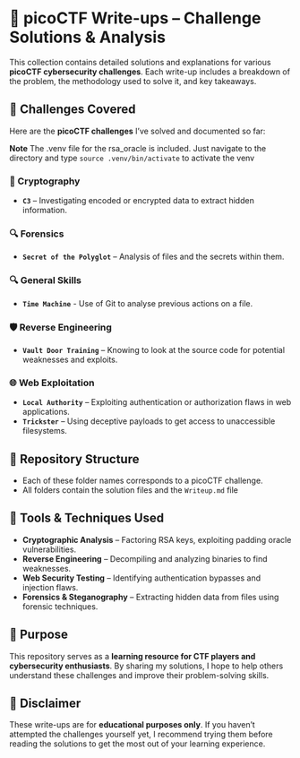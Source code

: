 # 🔐 picoCTF Write-ups – Challenge Solutions & Analysis  

This collection contains detailed solutions and explanations for various **picoCTF cybersecurity challenges**. Each write-up includes a breakdown of the problem, the methodology used to solve it, and key takeaways.  

## 📌 Challenges Covered  
Here are the **picoCTF challenges** I’ve solved and documented so far:  

**Note**
The .venv file for the rsa_oracle is included. Just navigate to the directory and type 
```source .venv/bin/activate```
to activate the venv

### 🏴 Cryptography  
- **`C3`** – Investigating encoded or encrypted data to extract hidden information.

### 🔍 **Forensics**
- **`Secret of the Polyglot`** – Analysis of files and the secrets within them.  

### 🔍 General Skills 
- **`Time Machine`** - Use of Git to analyse previous actions on a file.

### 🛡️ Reverse Engineering  
- **`Vault Door Training`** – Knowing to look at the source code for potential weaknesses and exploits.  

### 🌐 Web Exploitation  
- **`Local Authority`** – Exploiting authentication or authorization flaws in web applications.
- **`Trickster`** – Using deceptive payloads to get access to unaccessible filesystems.  

## 📂 Repository Structure  
- Each of these folder names corresponds to a picoCTF challenge.
- All folders contain the solution files and the ```Writeup.md``` file

## 🚀 Tools & Techniques Used  
- **Cryptographic Analysis** – Factoring RSA keys, exploiting padding oracle vulnerabilities.  
- **Reverse Engineering** – Decompiling and analyzing binaries to find weaknesses.  
- **Web Security Testing** – Identifying authentication bypasses and injection flaws.  
- **Forensics & Steganography** – Extracting hidden data from files using forensic techniques.  

## 🎯 Purpose  
This repository serves as a **learning resource for CTF players and cybersecurity enthusiasts**. By sharing my solutions, I hope to help others understand these challenges and improve their problem-solving skills.  

## 📜 Disclaimer  
These write-ups are for **educational purposes only**. If you haven’t attempted the challenges yourself yet, I recommend trying them before reading the solutions to get the most out of your learning experience.  
